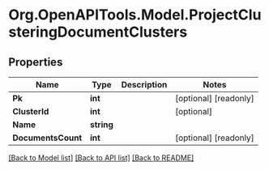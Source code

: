 
# Org.OpenAPITools.Model.ProjectClusteringDocumentClusters

## Properties

Name | Type | Description | Notes
------------ | ------------- | ------------- | -------------
**Pk** | **int** |  | [optional] [readonly] 
**ClusterId** | **int** |  | [optional] 
**Name** | **string** |  | 
**DocumentsCount** | **int** |  | [optional] [readonly] 

[[Back to Model list]](../README.md#documentation-for-models)
[[Back to API list]](../README.md#documentation-for-api-endpoints)
[[Back to README]](../README.md)

